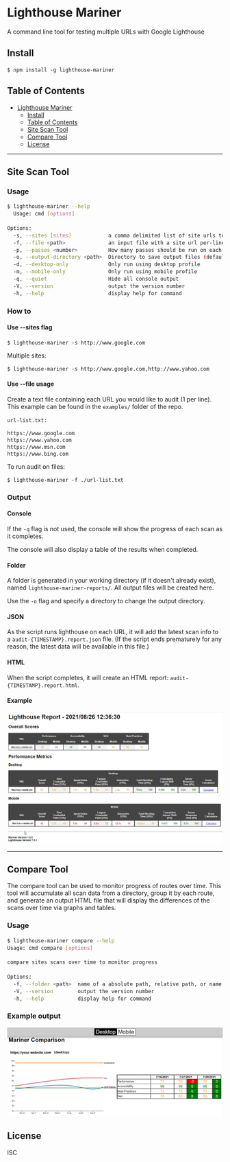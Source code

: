 # Lighthouse Mariner

A command line tool for testing multiple URLs with Google Lighthouse

## Install

```
$ npm install -g lighthouse-mariner
```

## Table of Contents

- [Lighthouse Mariner](#lighthouse-mariner)
  - [Install](#install)
  - [Table of Contents](#table-of-contents)
  - [Site Scan Tool](#site-scan-tool)
  - [Compare Tool](#compare-tool)
  - [License](#license)

---

## Site Scan Tool

### Usage

```sh
$ lighthouse-mariner --help
  Usage: cmd [options]

Options:
  -s, --sites [sites]            a comma delimited list of site urls to analyze with Lighthouse
  -f, --file <path>              an input file with a site url per-line to analyze with Lighthouse
  -p, --passes <number>          How many passes should be run on each route to generate each average score? (default: 1)
  -o, --output-directory <path>  Directory to save output files (default: "./lighthouse-mariner-reports")
  -d, --desktop-only             Only run using desktop profile
  -m, --mobile-only              Only run using mobile profile
  -q, --quiet                    Hide all console output
  -V, --version                  output the version number
  -h, --help                     display help for command
```

### How to

#### Use --sites flag

```
$ lighthouse-mariner -s http://www.google.com
```
Multiple sites:
```
$ lighthouse-mariner -s http://www.google.com,http://www.yahoo.com
```

#### Use --file usage
Create a text file containing each URL you would like to audit (1 per line). This example can be found in the `examples/` folder of the repo.

`url-list.txt:`

```
https://www.google.com
https://www.yahoo.com
https://www.msn.com
https://www.bing.com
```

To run audit on files:

```
$ lighthouse-mariner -f ./url-list.txt
```

### Output

#### Console

If the `-q` flag is not used, the console will show the progress of each scan as it completes.

The console will also display a table of the results when completed.

#### Folder

A folder is generated in your working directory (if it doesn't already exist), named `lighthouse-mariner-reports/`. All output files will be created here.

Use the `-o` flag and specify a directory to change the output directory.

#### JSON

As the script runs lighthouse on each URL, it will add the latest scan info to a `audit-{TIMESTAMP}.report.json` file. (If the script ends prematurely for any reason, the latest data will be available in this file.)

#### HTML

When the script completes, it will create an HTML report: `audit-{TIMESTAMP}.report.html`.

#### Example
![](.images/scan-tool.png)

---

## Compare Tool

The compare tool can be used to monitor progress of routes over time.
This tool will accumulate all scan data from a directory, group it by each route, and generate an output HTML file that will display the differences of the scans over time via graphs and tables.

### Usage

```sh
$ lighthouse-mariner compare --help
Usage: cmd compare [options]

compare sites scans over time to monitor progress

Options:
  -f, --folder <path>  name of a absolute path, relative path, or name of a directory within /lighthouse-mariner-reports folder
  -V, --version        output the version number
  -h, --help           display help for command
```

### Example output
![](.images/compare-tool.png)

## License

ISC
